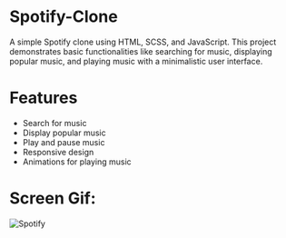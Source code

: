 # Spotify-Clone

A simple Spotify clone using HTML, SCSS, and JavaScript. This project demonstrates basic functionalities like searching for music, displaying popular music, and playing music with a minimalistic user interface.

# Features
- Search for music
- Display popular music
- Play and pause music
- Responsive design
- Animations for playing music


# Screen Gif: 
![Spotify](https://github.com/gurkanceylan41/Spotify-Clone/assets/165313565/b6b0ae44-54cc-40c5-8b82-5b3b17f8fdad)
